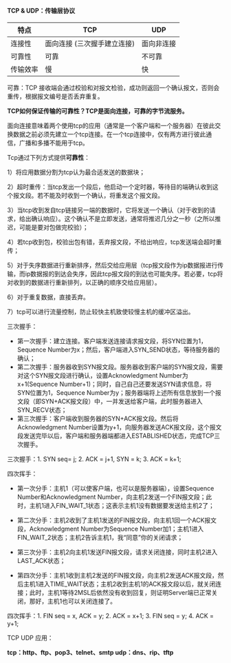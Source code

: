#### TCP & UDP：传输层协议

| 特点     | TCP                         | UDP        |
| -------- | --------------------------- | ---------- |
| 连接性   | 面向连接 (三次握手建立连接) | 面向非连接 |
| 可靠性   | 可靠                        | 不可靠     |
| 传输效率 | 慢                          | 快         |

可靠：TCP 接收端会通过校验和对报文检验，成功则返回一个确认报文，否则会重传，根据报文编号是否丢弃重复。

**TCP如何保证传输的可靠性？TCP是面向连接，可靠的字节流服务。**

面向连接意味着两个使用tcp的应用（通常是一个客户端和一个服务器）在彼此交换数据之前必须先建立一个tcp连接。在一个tcp连接中，仅有两方进行彼此通信，广播和多播不能用于tcp。

Tcp通过下列方式提供**可靠性**：

1）将应用数据分割为tcp认为最合适发送的数据块；

2）超时重传：当tcp发出一个段后，他启动一个定时器，等待目的端确认收到这个报文段。若不能及时收到一个确认，将重发这个报文段。

3）当tcp收到发自tcp链接另一端的数据时，它将发送一个确认（对于收到的请求，给出确认响应）。这个确认不是立即发送，通常将推迟几分之一秒（之所以推迟，可能是要对包做完校验）；

4）若tcp收到包，校验出包有错，丢弃报文段，不给出响应，tcp发送端会超时重传；

5）对于失序数据进行重新排序，然后交给应用层（tcp报文段作为ip数据报进行传输，而ip数据报的到达会失序，因此tcp报文段的到达也可能失序。若必要，tcp将对收到的数据进行重新排列，以正确的顺序交给应用层）。

6）对于重复数据，直接丢弃。

7）tcp可以进行流量控制，防止较快主机致使较慢主机的缓冲区溢出。



三次握手：

* 第一次握手：建立连接。客户端发送连接请求报文段，将SYN位置为1，Sequence Number为x；然后，客户端进入SYN_SEND状态，等待服务器的确认；
* 第二次握手：服务器收到SYN报文段。服务器收到客户端的SYN报文段，需要对这个SYN报文段进行确认，设置Acknowledgment Number为x+1(Sequence Number+1)；同时，自己自己还要发送SYN请求信息，将SYN位置为1，Sequence Number为y；服务器端将上述所有信息放到一个报文段（即SYN+ACK报文段）中，一并发送给客户端，此时服务器进入SYN_RECV状态；
* 第三次握手：客户端收到服务器的SYN+ACK报文段。然后将Acknowledgment Number设置为y+1，向服务器发送ACK报文段，这个报文段发送完毕以后，客户端和服务器端都进入ESTABLISHED状态，完成TCP三次握手。

三次握手：1. SYN seq= j; 2. ACK = j+1, SYN = k; 3. ACK = k+1;



四次挥手：

* 第一次分手：主机1（可以使客户端，也可以是服务器端），设置Sequence Number和Acknowledgment Number，向主机2发送一个FIN报文段；此时，主机1进入FIN_WAIT_1状态；这表示主机1没有数据要发送给主机2了；

* 第二次分手：主机2收到了主机1发送的FIN报文段，向主机1回一个ACK报文段，Acknowledgment Number为Sequence Number加1；主机1进入FIN_WAIT_2状态；主机2告诉主机1，我“同意”你的关闭请求；
* 第三次分手：主机2向主机1发送FIN报文段，请求关闭连接，同时主机2进入LAST_ACK状态；
* 第四次分手：主机1收到主机2发送的FIN报文段，向主机2发送ACK报文段，然后主机1进入TIME_WAIT状态；主机2收到主机1的ACK报文段以后，就关闭连接；此时，主机1等待2MSL后依然没有收到回复，则证明Server端已正常关闭，那好，主机1也可以关闭连接了。

四次挥手：1. FIN seq = x, ACK = y; 2. ACK = x+1; 3. FIN seq = y; 4. ACK = y+1;



TCP UDP 应用：

**tcp：http、ftp、pop3、telnet、smtp  udp：dns、rip、tftp**

